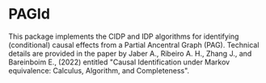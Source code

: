 # PAGId
This package implements the CIDP and IDP algorithms for identifying (conditional) causal effects from a Partial Ancentral Graph (PAG). Technical details are provided in the paper by Jaber A., Ribeiro A. H., Zhang J., and Bareinboim E., (2022) entitled "Causal Identification under Markov equivalence: Calculus, Algorithm, and Completeness".
